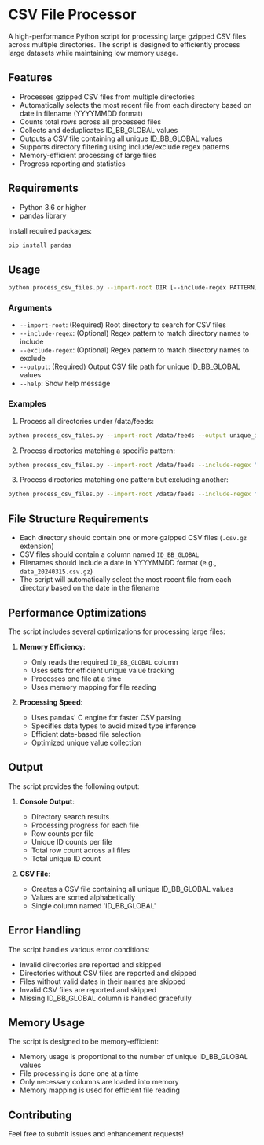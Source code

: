 # CSV File Processor

A high-performance Python script for processing large gzipped CSV files across multiple directories. The script is designed to efficiently process large datasets while maintaining low memory usage.

## Features

- Processes gzipped CSV files from multiple directories
- Automatically selects the most recent file from each directory based on date in filename (YYYYMMDD format)
- Counts total rows across all processed files
- Collects and deduplicates ID_BB_GLOBAL values
- Outputs a CSV file containing all unique ID_BB_GLOBAL values
- Supports directory filtering using include/exclude regex patterns
- Memory-efficient processing of large files
- Progress reporting and statistics

## Requirements

- Python 3.6 or higher
- pandas library

Install required packages:
```bash
pip install pandas
```

## Usage

```bash
python process_csv_files.py --import-root DIR [--include-regex PATTERN] [--exclude-regex PATTERN] --output OUTPUT_CSV
```

### Arguments

- `--import-root`: (Required) Root directory to search for CSV files
- `--include-regex`: (Optional) Regex pattern to match directory names to include
- `--exclude-regex`: (Optional) Regex pattern to match directory names to exclude
- `--output`: (Required) Output CSV file path for unique ID_BB_GLOBAL values
- `--help`: Show help message

### Examples

1. Process all directories under /data/feeds:
```bash
python process_csv_files.py --import-root /data/feeds --output unique_ids.csv
```

2. Process directories matching a specific pattern:
```bash
python process_csv_files.py --import-root /data/feeds --include-regex "company_.*" --output unique_ids.csv
```

3. Process directories matching one pattern but excluding another:
```bash
python process_csv_files.py --import-root /data/feeds --include-regex "finance_.*" --exclude-regex ".*_test" --output unique_ids.csv
```

## File Structure Requirements

- Each directory should contain one or more gzipped CSV files (`.csv.gz` extension)
- CSV files should contain a column named `ID_BB_GLOBAL`
- Filenames should include a date in YYYYMMDD format (e.g., `data_20240315.csv.gz`)
- The script will automatically select the most recent file from each directory based on the date in the filename

## Performance Optimizations

The script includes several optimizations for processing large files:

1. **Memory Efficiency**:
   - Only reads the required `ID_BB_GLOBAL` column
   - Uses sets for efficient unique value tracking
   - Processes one file at a time
   - Uses memory mapping for file reading

2. **Processing Speed**:
   - Uses pandas' C engine for faster CSV parsing
   - Specifies data types to avoid mixed type inference
   - Efficient date-based file selection
   - Optimized unique value collection

## Output

The script provides the following output:

1. **Console Output**:
   - Directory search results
   - Processing progress for each file
   - Row counts per file
   - Unique ID counts per file
   - Total row count across all files
   - Total unique ID count

2. **CSV File**:
   - Creates a CSV file containing all unique ID_BB_GLOBAL values
   - Values are sorted alphabetically
   - Single column named 'ID_BB_GLOBAL'

## Error Handling

The script handles various error conditions:

- Invalid directories are reported and skipped
- Directories without CSV files are reported and skipped
- Files without valid dates in their names are skipped
- Invalid CSV files are reported and skipped
- Missing ID_BB_GLOBAL column is handled gracefully

## Memory Usage

The script is designed to be memory-efficient:
- Memory usage is proportional to the number of unique ID_BB_GLOBAL values
- File processing is done one at a time
- Only necessary columns are loaded into memory
- Memory mapping is used for efficient file reading

## Contributing

Feel free to submit issues and enhancement requests! 